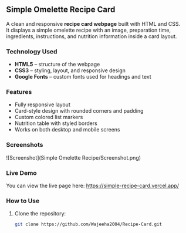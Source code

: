 ## Simple Omelette Recipe Card

A clean and responsive **recipe card webpage** built with HTML and CSS.  
It displays a simple omelette recipe with an image, preparation time, ingredients, instructions, and nutrition information inside a card layout.

### Technology Used

- **HTML5** – structure of the webpage  
- **CSS3** – styling, layout, and responsive design  
- **Google Fonts** – custom fonts used for headings and text  

### Features

- Fully responsive layout
- Card-style design with rounded corners and padding
- Custom colored list markers
- Nutrition table with styled borders
- Works on both desktop and mobile screens

### Screenshots

![Screenshot](Simple Omelette Recipe/Screenshot.png)


### Live Demo

You can view the live page here:  https://simple-recipe-card.vercel.app/


### How to Use

1. Clone the repository:  
   ```bash
   git clone https://github.com/Wajeeha2004/Recipe-Card.git
